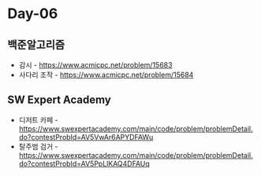 # Day-06
## 백준알고리즘
* 감시 - https://www.acmicpc.net/problem/15683
* 사다리 조작 - https://www.acmicpc.net/problem/15684
## SW Expert Academy
* 디저트 카페 - https://www.swexpertacademy.com/main/code/problem/problemDetail.do?contestProbId=AV5VwAr6APYDFAWu
* 탈주범 검거 - https://www.swexpertacademy.com/main/code/problem/problemDetail.do?contestProbId=AV5PpLlKAQ4DFAUq
